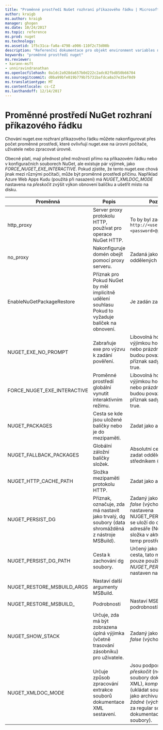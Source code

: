 ```yaml
---
title: "Proměnné prostředí NuGet rozhraní příkazového řádku | Microsoft Docs"
author: kraigb
ms.author: kraigb
manager: ghogen
ms.date: 10/24/2017
ms.topic: reference
ms.prod: nuget
ms.technology: 
ms.assetid: 1f5c31ca-fa0a-4798-a906-110f2c73d00b
description: "Referenční dokumentace pro objekt environment variables nuget.exe"
keywords: "proměnné prostředí nuget"
ms.reviewer:
- karann-msft
- unniravindranathan
ms.openlocfilehash: 0a1dc2a928da657b0d222c2adc02fbd850b66704
ms.sourcegitcommit: d0ba99bfe019b779b75731bafdca8a37e35ef0d9
ms.translationtype: MT
ms.contentlocale: cs-CZ
ms.lasthandoff: 12/14/2017
---
```

# <a name="nuget-cli-environment-variables"></a>Proměnné prostředí NuGet rozhraní příkazového řádku

Chování nuget.exe rozhraní příkazového řádku můžete nakonfigurovat přes počet proměnné prostředí, které ovlivňují nuget.exe na úrovni počítače, uživatele nebo zpracovat úrovně.

Obecně platí, mají přednost před možností přímo na příkazovém řádku nebo v konfiguračních souborech NuGet, ale existuje pár výjimek, jako *FORCE_NUGET_EXE_INTERACTIVE*. Pokud zjistíte, že tento nuget.exe chová jinak mezi různými počítači, může být proměnné prostředí příčinu. Například Azure Web Apps Kudu (použitá při nasazení) má *NUGET_XMLDOC_MODE* nastavena na *přeskočit* zvýšit výkon obnovení balíčku a ušetřit místo na disku.

| Proměnná | Popis | Poznámky |
| --- | --- | --- |
| http_proxy | Server proxy protokolu HTTP, používat pro operace NuGet HTTP. | To by byl zadán jako `http://<username>:<password>@proxy.com`. |
| no_proxy | Nakonfiguruje domén obejít pomocí proxy serveru. | Zadaná jako domény oddělených čárkou (,). |
| EnableNuGetPackageRestore | Příznak pro Pokud NuGet by měl implicitně udělení souhlasu Pokud to vyžaduje balíček na obnovení. | Je zadán zadaný příznak | jako *true* nebo *1*, žádné jiné hodnoty, které jsou považovány za příznak není nastavena. |
| NUGET_EXE_NO_PROMPT | Zabraňuje exe pro výzvu k zadání pověření.| Libovolná hodnota s výjimkou hodnotu null nebo prázdný řetězec, budou považovány za příznak sady nebo hodnotu true. |
FORCE_NUGET_EXE_INTERACTIVE | Proměnné prostředí globální vynutit interaktivním režimu. | Libovolná hodnota s výjimkou hodnotu null nebo prázdný řetězec, budou považovány za příznak sady nebo hodnotu true. |
| NUGET_PACKAGES | Cesta se kde jsou uložené balíčky nebo je do mezipaměti. | Zadat jako absolutní cestu. |
| NUGET_FALLBACK_PACKAGES | Globální záložní balíčky složek. | Absolutní cesty ke složce zadat oddělených středníkem (;). |
| NUGET_HTTP_CACHE_PATH | Složka mezipaměti protokolu HTTP. | Zadat jako absolutní cestu. |
| NUGET_PERSIST_DG | Příznak, označuje, zda má nastavit jako trvalý, dg soubory (data shromážděná z nástroje MSBuild). | Zadaný jako *true* nebo *false* (výchozí), pokud není nastavena NUGET_PERSIST_DG_PATH se uloží do dočasného adresáře (NuGetScratch složka v aktuálním adresáři temp prostředí). |
| NUGET_PERSIST_DG_PATH | Cesta k zachování dg soubory. | Určený jako absolutní cesta, tato možnost je pouze použité případě *NUGET_PERSIST_DG* je nastaven na hodnotu true. |
| NUGET_RESTORE_MSBUILD_ARGS | Nastaví další argumenty MSBuild. |
| NUGET_RESTORE_MSBUILD_| Podrobnosti |Nastaví MSBuild podrobností protokolu. | Výchozí hodnota je *quiet* ("nebo v: q"). Možné hodnoty *q [uiet]*, *m [den]*, *n [ormální]*, *d [podrobné]*, a *diag [nostic]*. |
| NUGET_SHOW_STACK | Určuje, zda má být zobrazena úplná výjimka (včetně trasování zásobníku) pro uživatele. | Zadaný jako *true* nebo *false* (výchozí). |
| NUGET_XMLDOC_MODE | Určuje způsob zpracování extrakce souborů dokumentace XML sestavení. | Jsou podporované režimy *přeskočit* (není extrahovat soubory dokumentace XML), *komprimovat* (ukládat soubory doc XML jako archivu zip) nebo *žádné* (výchozí, považovat za regular souborů dokumentace XML soubory). |
